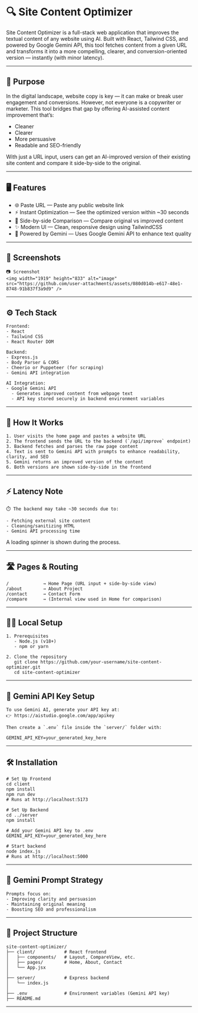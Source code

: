 # 🔍 Site Content Optimizer

Site Content Optimizer is a full-stack web application that improves the textual content of any website using AI. Built with React, Tailwind CSS, and powered by Google Gemini API, this tool fetches content from a given URL and transforms it into a more compelling, clearer, and conversion-oriented version — instantly (with minor latency).

---

## 🚀 Purpose

In the digital landscape, website copy is key — it can make or break user engagement and conversions. However, not everyone is a copywriter or marketer. This tool bridges that gap by offering AI-assisted content improvement that’s:

- Cleaner  
- Clearer  
- More persuasive  
- Readable and SEO-friendly  

With just a URL input, users can get an AI-improved version of their existing site content and compare it side-by-side to the original.

---

## 🖥️ Features

- 🌐 Paste URL — Paste any public website link  
- ⚡ Instant Optimization — See the optimized version within ~30 seconds  
- 🔁 Side-by-side Comparison — Compare original vs improved content  
- ✨ Modern UI — Clean, responsive design using TailwindCSS  
- 🧠 Powered by Gemini — Uses Google Gemini API to enhance text quality  

---

## 📸 Screenshots

```
📷 Screenshot  
<img width="1919" height="833" alt="image" src="https://github.com/user-attachments/assets/080d014b-e617-48e1-8748-91b837f3a9d9" />
```

---

## ⚙️ Tech Stack

```
Frontend:
- React  
- Tailwind CSS  
- React Router DOM  

Backend:
- Express.js  
- Body Parser & CORS  
- Cheerio or Puppeteer (for scraping)  
- Gemini API integration  

AI Integration:
- Google Gemini API  
  - Generates improved content from webpage text  
  - API key stored securely in backend environment variables
```

---

## 🧪 How It Works

```
1. User visits the home page and pastes a website URL  
2. The frontend sends the URL to the backend (`/api/improve` endpoint)  
3. Backend fetches and parses the raw page content  
4. Text is sent to Gemini API with prompts to enhance readability, clarity, and SEO  
5. Gemini returns an improved version of the content  
6. Both versions are shown side-by-side in the frontend  
```

---

## ⚡ Latency Note

```
⏱️ The backend may take ~30 seconds due to:

- Fetching external site content  
- Cleaning/sanitizing HTML  
- Gemini API processing time  
```

A loading spinner is shown during the process.

---

## 🛣️ Pages & Routing

```
/             → Home Page (URL input + side-by-side view)  
/about        → About Project  
/contact      → Contact Form  
/compare      → (Internal view used in Home for comparison)  
```

---

## 🧑‍💻 Local Setup

```
1. Prerequisites  
   - Node.js (v18+)  
   - npm or yarn

2. Clone the repository
   git clone https://github.com/your-username/site-content-optimizer.git
   cd site-content-optimizer
```

---

## 🔐 Gemini API Key Setup

```
To use Gemini AI, generate your API key at:
👉 https://aistudio.google.com/app/apikey

Then create a `.env` file inside the `server/` folder with:

GEMINI_API_KEY=your_generated_key_here
```

---

## 🛠 Installation

```
# Set Up Frontend
cd client
npm install
npm run dev
# Runs at http://localhost:5173

# Set Up Backend
cd ../server
npm install

# Add your Gemini API key to .env
GEMINI_API_KEY=your_generated_key_here

# Start backend
node index.js
# Runs at http://localhost:5000
```

---

## 🧠 Gemini Prompt Strategy

```
Prompts focus on:
- Improving clarity and persuasion  
- Maintaining original meaning  
- Boosting SEO and professionalism  
```

---

## 📂 Project Structure

```
site-content-optimizer/
├── client/           # React frontend
│   ├── components/   # Layout, CompareView, etc.
│   ├── pages/        # Home, About, Contact
│   └── App.jsx
│
├── server/           # Express backend
│   └── index.js
│
├── .env              # Environment variables (Gemini API key)
├── README.md
```

---
